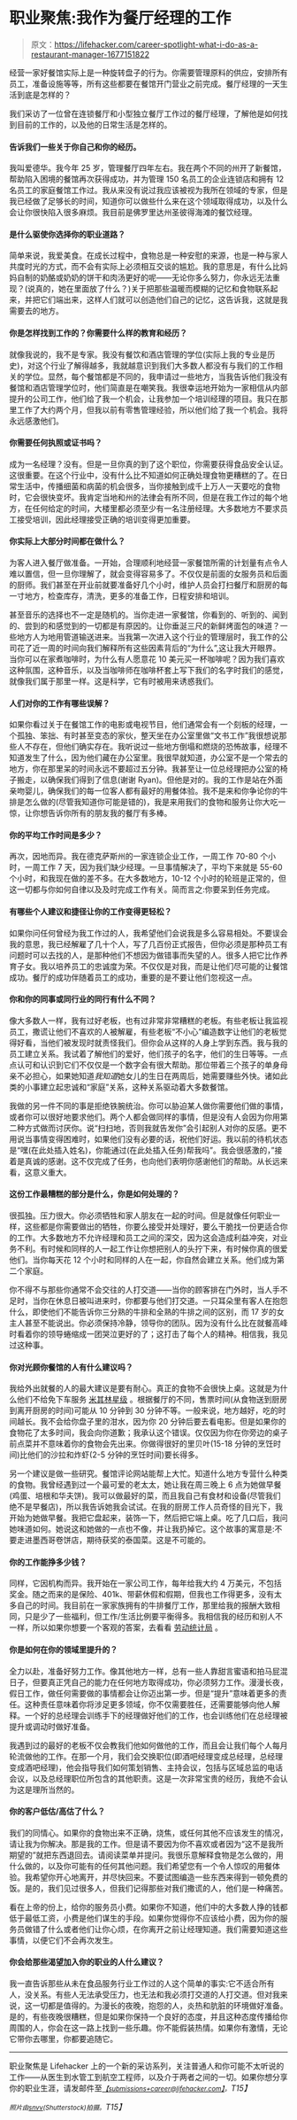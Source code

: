 # 职业聚焦:我作为餐厅经理的工作

> 原文：<https://lifehacker.com/career-spotlight-what-i-do-as-a-restaurant-manager-1677151822>

经营一家好餐馆实际上是一种旋转盘子的行为。你需要管理原料的供应，安排所有员工，准备设施等等，所有这些都要在餐馆开门营业之前完成。餐厅经理的一天生活到底是怎样的？



我们采访了一位曾在连锁餐厅和小型独立餐厅工作过的餐厅经理，了解他是如何找到目前的工作的，以及他的日常生活是怎样的。

#### 告诉我们一些关于你自己和你的经历。

我叫爱德华。我今年 25 岁，管理餐厅四年左右。我在两个不同的州开了新餐馆，帮助陷入困境的餐馆再次获得成功，并为管理 150 名员工的企业连锁店和拥有 12 名员工的家庭餐馆工作过。我从来没有说过我应该被视为我所在领域的专家，但是我已经做了足够长的时间，知道你可以做些什么来在这个领域取得成功，以及什么会让你很快陷入很多麻烦。我目前是佛罗里达州圣彼得海滩的餐饮经理。

#### 是什么驱使你选择你的职业道路？

简单来说，我爱美食。在成长过程中，食物总是一种安慰的来源，也是一种与家人共度时光的方式，而不会有实际上必须相互交谈的尴尬。我的意思是，有什么比妈妈自制的奶酪或奶奶的饼干和肉汤更好的呢——无论你多么努力，你永远无法重现？(说真的，她在里面放了什么？)关于把那些温暖而模糊的记忆和食物联系起来，并把它们端出来，这样人们就可以创造他们自己的记忆，这告诉我，这就是我需要去的地方。

#### 你是怎样找到工作的？你需要什么样的教育和经历？

就像我说的，我不是专家。我没有餐饮和酒店管理的学位(实际上我的专业是历史)，对这个行业了解得越多，我就越意识到我们大多数人都没有与我们的工作相关的学位。显然，每个餐馆都是不同的，我申请过一些地方，当我告诉他们我没有餐馆和酒店管理学位时，他们简直是在嘲笑我。我很幸运地开始为一家相信从内部提升的公司工作，他们给了我一个机会，让我参加一个培训经理的项目。我只在那里工作了大约两个月，但我以前有零售管理经验，所以他们给了我一个机会。我将永远感激他们。

#### 你需要任何执照或证书吗？

成为一名经理？没有。但是一旦你真的到了这个职位，你需要获得食品安全认证。这很重要。在这个行业中，没有什么比不知道如何正确处理食物更糟糕的了。在日常生活中，传播细菌和病菌的机会很多，当你接触到成千上万人一天要吃的食物时，它会很快变坏。我肯定当地和州的法律会有所不同，但是在我工作过的每个地方，在任何给定的时间，大楼里都必须至少有一名注册经理。大多数地方不要求员工接受培训，因此经理接受正确的培训变得更加重要。

#### 你实际上大部分时间都在做什么？

为客人进入餐厅做准备。一开始，合理顺利地经营一家餐馆所需的计划量有点令人难以置信，但一旦你理解了，就会变得容易多了。不仅仅是前面的女服务员和后面的厨师。我们甚至在开业前就要准备好几个小时，维护人员会打扫餐厅和厨房的每一寸地方，检查库存，清洗，更多的准备工作，日程安排和培训。

甚至音乐的选择也不一定是随机的。当你走进一家餐馆，你看到的、听到的、闻到的、尝到的和感觉到的一切都是有原因的。让你垂涎三尺的新鲜烤面包的味道？一些地方人为地用管道输送进来。当我第一次进入这个行业的管理层时，我工作的公司花了近一周的时间向我们解释所有这些因素背后的“为什么”,这让我大开眼界。当你可以在家煮咖啡时，为什么有人愿意花 10 美元买一杯咖啡呢？因为我们喜欢这种氛围，这种音乐，以及当咖啡师在咖啡杯套上写下我们的名字时我们的感觉，就像我们属于那里一样。这是科学，它有时被用来诱惑我们。

#### 人们对你的工作有哪些误解？

如果你看过关于在餐馆工作的电影或电视节目，他们通常会有一个刻板的经理，一个孤独、笨拙、有时甚至变态的家伙，整天坐在办公室里做“文书工作”我很想说那些人不存在，但他们确实存在。我听说过一些地方倒塌和燃烧的恐怖故事，经理不知道发生了什么，因为他们藏在办公室里。我很早就知道，办公室不是一个常去的地方，你在那里呆的时间永远不要超过五分钟。我甚至让一位总经理把办公室的椅子搬走，以确保我们得到了信息(谢谢 Ryan)。但他是对的。我的工作是站在外面亲吻婴儿，确保我们的每一位客人都有最好的用餐体验。我不是来和你争论你的牛排是怎么做的(尽管我知道你可能是错的)，我是来用我们的食物和服务让你大吃一惊，让你想告诉你所有的朋友我的餐厅有多棒。

#### 你的平均工作时间是多少？

再次，因地而异。我在德克萨斯州的一家连锁企业工作，一周工作 70-80 个小时，一周工作 7 天，因为我们缺少经理。一旦事情解决了，平均下来就是 55-60 个小时，和我现在做的差不多。在大多数地方，10-12 个小时的轮班是正常的，但这一切都与你如何自律以及及时完成工作有关。简而言之:你要呆到任务完成。

#### 有哪些个人建议和捷径让你的工作变得更轻松？

如果你问任何曾经为我工作过的人，我希望他们会说我是多么容易相处。不要误会我的意思，我已经解雇了几十个人，写了几百份正式报告，但你必须是那种员工有问题时可以去找的人，是那种他们不想因为做错事而失望的人。很多人把它比作养育子女。我以培养员工的忠诚度为荣。不仅仅是对我，而是让他们尽可能的让餐馆成功。餐厅的成功伴随着员工的成功，重要的是不要让他们忽视这一点。

#### 你和你的同事或同行业的同行有什么不同？

像大多数人一样，我有过好老板，也有过非常非常糟糕的老板。有些老板让我监视员工，撒谎让他们不喜欢的人被解雇，有些老板“不小心”编造数字让他们的老板觉得好看，当他们被发现时就责怪我们。但你会从这样的人身上学到东西。我与我的员工建立关系。我试着了解他们的爱好，他们孩子的名字，他们的生日等等。一点点认可和认识到它们不仅仅是一个数字会有很大帮助。那位带着三个孩子的单身母亲不必担心，如果她知道*我知道*她女儿的生日在两周后，她需要赚些外快。诸如此类的小事建立起忠诚和“家庭”关系，这种关系驱动着大多数餐馆。

我做的另一件不同的事是拒绝铁腕统治。你可以胁迫某人做你需要他们做的事情，或者你可以很好地要求他们。两个人都会做同样的事情，但是没有人会因为你用第二种方式做而讨厌你。说“扫扫地，否则我就告发你”会引起别人对你的反感。更不用说当事情变得困难时，如果他们没有必要的话，祝他们好运。我以前的待机状态是“嘿(在此处插入姓名)，你能通过(在此处插入任务)帮我吗”。我会很感激的，”接着是真诚的感谢。这不仅完成了任务，也向他们表明你感谢他们的帮助。从长远来看，这意义重大。

#### 这份工作最糟糕的部分是什么，你是如何处理的？

很孤独。压力很大。你必须牺牲和家人朋友在一起的时间。但是就像任何职业一样，这些都是你需要做出的牺牲，你要么接受并处理好，要么干脆找一份更适合你的工作。大多数地方不允许经理和员工之间的深交，因为这会造成利益冲突，对业务不利。有时候和同样的人一起工作让你想把别人的头拧下来，有时候你真的很爱他们。当你每天花 12 个小时和同样的人在一起，你自然会建立关系。他们成为第二个家庭。

你不得不与那些你通常不会交往的人打交道——当你的顾客排在门外时，当人手不足时，当你在休息日被叫进来时，你都要与他们打交道。一只耳朵里有客人在抱怨什么，即使他们不能告诉你三分熟的牛排和全熟的牛排之间的区别，而 17 岁的女主人甚至不能说出。你必须保持冷静，领导你的团队。因为没有什么比在就餐高峰时看着你的领导蜷缩成一团哭泣更好的了；这打击了每个人的精神。相信我，我见过这种事。

#### 你对光顾你餐馆的人有什么建议吗？

我给外出就餐的人的最大建议是要有耐心。真正的食物不会很快上桌。这就是为什么他们不给免下车服务 [米其林星级](http://en.wikipedia.org/wiki/Michelin_Guide) 。根据餐厅的不同，售票时间(从食物送到厨房到离开厨房的时间)可能从 10 分钟到 30 分钟不等。一般来说，地方越好，吃的时间越长。我不会给你盘子里的泔水，因为你 20 分钟后要去看电影。但是如果你的食物花了太多时间，我会向你道歉；我承认这个错误。仅仅因为你在你旁边的桌子前点菜并不意味着你的食物会先出来。你做得很好的里贝叶(15-18 分钟的烹饪时间)比他们的沙拉和炸虾(2-5 分钟的烹饪时间)要长得多。

另一个建议是做一些研究。餐馆评论网站能帮上大忙。知道什么地方专营什么种类的食物。我曾经遇到过一个最可爱的老太太，她让我在周三晚上 6 点为她做早餐(鸡蛋、培根和华夫饼)。我可以做最好的菜，而且我自己有食材和设备(尽管我们绝不是早餐店)，所以我告诉她我会试试。在我的厨房工作人员奇怪的目光下，我开始为她做早餐。我把它盘起来，装饰一下，然后把它端上桌。吃了几口后，我问她味道如何。她说这和她做的一点也不像，并让我扔掉它。这个故事的寓意是:不要走进墨西哥卷饼店，期待获奖的泰国菜。这是不可能的。

#### 你的工作能挣多少钱？

同样，它因机构而异。我开始在一家公司工作，每年给我大约 4 万美元，不包括奖金。随之而来的是保险、401k、带薪休假和假期，但我也工作得更多，没有太多自己的时间。我目前在一家家族拥有的牛排餐厅工作，那里给我的报酬大致相同，只是少了一些福利，但工作/生活比例要平衡得多。我相信我的经历和别人不一样，所以如果你想要一个客观的答案，去看看 [劳动统计局](http://www.bls.gov/ooh/management/food-service-managers.htm) 。

#### 你是如何在你的领域里提升的？

全力以赴，准备好努力工作。像其他地方一样，总有一些人靠甜言蜜语和拍马屁混日子，但要真正凭自己的能力在任何地方取得成功，你必须努力工作。漫漫长夜，假日工作，做任何需要做的事情都会让你迈出第一步。但是“提升”意味着更多的责任。这种责任意味着你将涉足更多领域，你不仅需要胜任，还需要能够向他人解释。一个好的总经理会训练手下的经理做好他们的工作，也会训练他们在总经理被提升或调动时做好准备。

我遇到过的最好的老板不仅会教我们他如何做他的工作，而且会让我们每个人每月轮流做他的工作。在那一个月，我们会交换职位(即酒吧经理变成总经理，总经理变成酒吧经理)，他会指导我们如何策划销售、主持会议，包括与区域总监的电话会议，以及总经理职位所包含的其他职责。这是一次非常宝贵的经历，我绝不会认为这是理所当然的。

#### 你的客户低估/高估了什么？

我们的同情心。如果你的食物出来不正确，烧焦，或任何其他不应该发生的情况，请让我为你解决。那是我的工作。但是请不要因为你不喜欢或者因为“这不是我所期望的”就把东西退回去。请阅读菜单并提问。我很乐意解释食物是怎么做的，用什么做的，以及你可能有的任何其他问题。我们希望您有一个令人惊叹的用餐体验。我希望你开心地离开，并尽快回来。不要试图编造一些东西来得到一顿免费的饭。是的，我们见过很多人，但我们记得那些对我们撒谎的人，他们是一种痛苦。

看在上帝的份上，给你的服务员小费。如果你不知道，他们中的大多数人挣的钱都低于最低工资，小费是他们谋生的手段。如果你觉得你不应该给小费，因为你的服务员做错了什么或者他们让你心烦，在你离开之前让经理知道。我们需要知道这些事情，以便它们不会再次发生。

#### 你会给那些渴望加入你的职业的人什么建议？

我一直告诉那些从未在食品服务行业工作过的人这个简单的事实:它不适合所有人，没关系。有些人无法承受压力，也无法和我必须打交道的人打交道。但对我来说，这一切都是值得的。为漫长的夜晚，抱怨的人，炎热和肮脏的环境做好准备。是的，有些夜晚很糟糕，但是如果你保持一个良好的态度，并且这种态度传播给你周围的人，你会在这一路上找到一些乐趣。你不能假装热情。如果你有激情，无论它带你去哪里，你都要追随它。

* * *

职业聚焦是 Lifehacker 上的一个新的采访系列，关注普通人和你可能不太听说的工作——从医生到水管工到航空工程师，以及介于两者之间的一切。如果你想分享你的职业生涯，请发邮件至[*<small>【submissions+career@lifehacker.com】</small>*](mailto:submissions+career@lifehacker.com)*<small>。</small>T15】*

*<small>照片由</small>*[*<small>snvv</small>*](http://www.shutterstock.com/pic-121578847/stock-photo-motion-chefs-of-a-restaurant-kitchen.html)*<small>(Shutterstock)拍摄。</small>T15】*